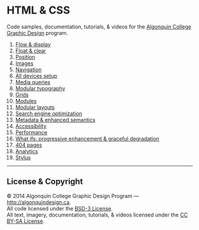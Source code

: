 # HTML & CSS

Code samples, documentation, tutorials, & videos for the [Algonquin College Graphic Design](http://algonquindesign.ca) program.

1. [Flow & display](flow-display)
2. [Float & clear](float-clear)
3. [Position](position)
4. [Images](images)
5. [Navigation](navigation)
6. [All devices setup](all-devices-setup)
7. [Media queries](media-queries)
8. [Modular typography](modular-typography)
9. [Grids](grids)
10. [Modules](modules)
11. [Modular layouts](modular-layouts)
12. [Search engine optimization](search-engine-optimization)
13. [Metadata & enhanced semantics](metadata-enhanced-semantics)
14. [Accessibility](accessibility)
15. [Performance](performance.md)
16. [What ifs: progressive enhancement & graceful degradation](what-ifs)
17. [404 pages](404-pages)
18. [Analytics](analytics.md)
19. [Stylus](stylus)

---

## License & Copyright

© 2014 Algonquin College Graphic Design Program — <http://algonquindesign.ca>.	
All code licensed under the [BSD-3 License](LICENSE).	
All text, imagery, documentation, tutorials, & videos licensed under the [CC BY-SA License](http://creativecommons.org/licenses/by-sa/2.5/ca/deed.en_US).
